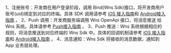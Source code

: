 
1、注册账号：开发商在用户登录阶段，调用 Bind(Wns Sdk)接口，将开发商用户账号(uid)绑定到对应的终端。具体 SDK 调用请参考 [iOS 接入指南](http://panshi.isd.com/doc/product/276/iOS%E6%8E%A5%E5%85%A5%E6%8C%87%E5%8D%97)和 [Android接入指南](http://panshi.isd.com/doc/product/276/Android%E6%8E%A5%E5%85%A5%E6%8C%87%E5%8D%97) 。
2、Push 调用：开发商服务端调用 Wns OpenApi 接口，将消息推送 给Wns 系统。具体请参考 [Push接入指南](http://panshi.isd.com/doc/product/276/%E6%8E%A5%E5%85%A5Push%E6%8C%87%E5%8D%97) 。
3、Push 推送：Wns 系统根据相应的规则，将消息推送到对应终端的 Wns Sdk 中。具体的回调机制请参考 [iOS 接入指南](http://panshi.isd.com/doc/product/276/iOS%E6%8E%A5%E5%85%A5%E6%8C%87%E5%8D%97)和 [Android接入指南](http://panshi.isd.com/doc/product/276/Android%E6%8E%A5%E5%85%A5%E6%8C%87%E5%8D%97) 。
4、消息通知：Wns Sdk 将接收的消息数据，通知到 App 业务层处理。

